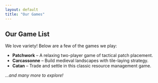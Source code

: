 ```yaml
---
layout: default
title: "Our Games"
---
```


## Our Game List

We love variety! Below are a few of the games we play:

- **Patchwork** – A relaxing two-player game of tactical patch placement.
- **Carcassonne** – Build medieval landscapes with tile-laying strategy.
- **Catan** – Trade and settle in this classic resource management game.

*...and many more to explore!*
